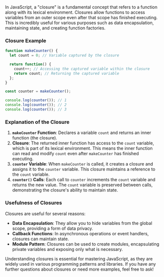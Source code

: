 In JavaScript, a "closure" is a fundamental concept that refers to a function along with its lexical environment. Closures allow functions to access variables from an outer scope even after that scope has finished executing. This is incredibly useful for various purposes such as data encapsulation, maintaining state, and creating function factories.

### Closure Example

```javascript
function makeCounter() {
  let count = 0; // Variable captured by the closure

  return function() {
    count++; // Accessing the captured variable within the closure
    return count; // Returning the captured variable
  };
}

const counter = makeCounter();

console.log(counter()); // 1
console.log(counter()); // 2
console.log(counter()); // 3
```

### Explanation of the Closure

1. **`makeCounter` Function**: Declares a variable `count` and returns an inner function (the closure).
2. **Closure**: The returned inner function has access to the `count` variable, which is part of its lexical environment. This means the inner function can read and modify `count` even after `makeCounter` has finished executing.
3. **`counter` Variable**: When `makeCounter` is called, it creates a closure and assigns it to the `counter` variable. This closure maintains a reference to the `count` variable.
4. **`counter()` Calls**: Each call to `counter` increments the `count` variable and returns the new value. The `count` variable is preserved between calls, demonstrating the closure's ability to maintain state.

### Usefulness of Closures

Closures are useful for several reasons:
- **Data Encapsulation**: They allow you to hide variables from the global scope, providing a form of data privacy.
- **Callback Functions**: In asynchronous operations or event handlers, closures can maintain state.
- **Module Pattern**: Closures can be used to create modules, encapsulating private variables and exposing only what is necessary.

Understanding closures is essential for mastering JavaScript, as they are widely used in various programming patterns and libraries. If you have any further questions about closures or need more examples, feel free to ask!